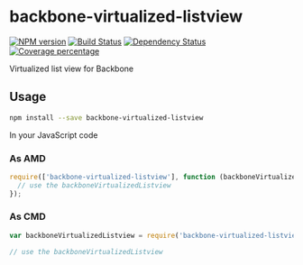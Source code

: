 # backbone-virtualized-listview

  [![NPM version][npm-image]][npm-url] [![Build Status][travis-image]][travis-url] [![Dependency Status][daviddm-image]][daviddm-url] [![Coverage percentage][coveralls-image]][coveralls-url]

Virtualized list view for Backbone

## Usage
```bash
npm install --save backbone-virtualized-listview
```

In your JavaScript code
### As AMD
```javascript
require(['backbone-virtualized-listview'], function (backboneVirtualizedListview) {
  // use the backboneVirtualizedListview
});
```

### As CMD
```javascript
var backboneVirtualizedListview = require('backbone-virtualized-listview');

// use the backboneVirtualizedListview
```


[npm-image]: https://badge.fury.io/js/backbone-virtualized-listview.svg
[npm-url]: https://npmjs.org/package/backbone-virtualized-listview
[travis-image]: https://travis-ci.org/Microsoft/backbone-virtualized-listview.svg?branch=master
[travis-url]: https://travis-ci.org/Microsoft/backbone-virtualized-listview
[daviddm-image]: https://david-dm.org/Microsoft/backbone-virtualized-listview.svg?theme=shields.io
[daviddm-url]: https://david-dm.org/Microsoft/backbone-virtualized-listview
[coveralls-image]: https://coveralls.io/repos/Microsoft/backbone-virtualized-listview/badge.svg
[coveralls-url]: https://coveralls.io/r/Microsoft/backbone-virtualized-listview

